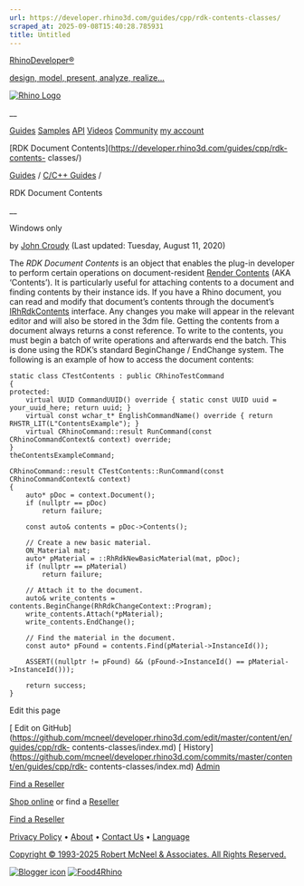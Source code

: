 ```yaml
---
url: https://developer.rhino3d.com/guides/cpp/rdk-contents-classes/
scraped_at: 2025-09-08T15:40:28.785931
title: Untitled
---
```


[RhinoDeveloper®](/)

[design, model, present, analyze, realize...](/)

[![Rhino Logo](https://developer.rhino3d.com/images/rhinodevlogo.png)](/)

__

[Guides](https://developer.rhino3d.com/guides)
[Samples](https://developer.rhino3d.com/samples)
[API](https://developer.rhino3d.com/api)
[Videos](https://developer.rhino3d.com/videos)
[Community](https://discourse.mcneel.com/c/rhino-developer) [my account
](https://www.rhino3d.com/my-account/ "Manage your account, licenses, and
teams")

[RDK Document Contents](https://developer.rhino3d.com/guides/cpp/rdk-contents-
classes/)

[Guides](https://developer.rhino3d.com/en/guides/) / [C/C++
Guides](https://developer.rhino3d.com/en/guides/cpp/) /

RDK Document Contents

__

Windows only

by [John Croudy](https://discourse.mcneel.com/u/johnc/) (Last updated:
Tuesday, August 11, 2020)

The _RDK Document Contents_ is an object that enables the plug-in developer to
perform certain operations on document-resident [Render
Contents](https://developer.rhino3d.com/guides/cpp/rdk-render-content/) (AKA
‘Contents’). It is particularly useful for attaching contents to a document
and finding contents by their instance ids. If you have a Rhino document, you
can read and modify that document’s contents through the document’s
[IRhRdkContents](https://developer.rhino3d.com/api/cpp/class_i_rh_rdk_contents.html)
interface. Any changes you make will appear in the relevant editor and will
also be stored in the 3dm file. Getting the contents from a document always
returns a const reference. To write to the contents, you must begin a batch of
write operations and afterwards end the batch. This is done using the RDK’s
standard BeginChange / EndChange system. The following is an example of how to
access the document contents:

    
    
    static class CTestContents : public CRhinoTestCommand
    {
    protected:
    	virtual UUID CommandUUID() override { static const UUID uuid = your_uuid_here; return uuid; }
    	virtual const wchar_t* EnglishCommandName() override { return RHSTR_LIT(L"ContentsExample"); }
    	virtual CRhinoCommand::result RunCommand(const CRhinoCommandContext& context) override;
    }
    theContentsExampleCommand;
    
    CRhinoCommand::result CTestContents::RunCommand(const CRhinoCommandContext& context)
    {
    	auto* pDoc = context.Document();
    	if (nullptr == pDoc)
    		return failure;
    
    	const auto& contents = pDoc->Contents();
    
    	// Create a new basic material.
    	ON_Material mat;
    	auto* pMaterial = ::RhRdkNewBasicMaterial(mat, pDoc);
    	if (nullptr == pMaterial)
    		return failure;
    
    	// Attach it to the document.
    	auto& write_contents = contents.BeginChange(RhRdkChangeContext::Program);
    	write_contents.Attach(*pMaterial);
    	write_contents.EndChange();
    
    	// Find the material in the document.
    	const auto* pFound = contents.Find(pMaterial->InstanceId());
    
    	ASSERT((nullptr != pFound) && (pFound->InstanceId() == pMaterial->InstanceId()));
    
    	return success;
    }
    

Edit this page

[ Edit on
GitHub](https://github.com/mcneel/developer.rhino3d.com/edit/master/content/en/guides/cpp/rdk-
contents-classes/index.md) [
History](https://github.com/mcneel/developer.rhino3d.com/commits/master/content/en/guides/cpp/rdk-
contents-classes/index.md) [ Admin](https://developer.rhino3d.com/admin)

[Find a Reseller](https://www.rhino3d.com/sales)

[Shop online](https://www.rhino3d.com/store) or find a
[Reseller](https://www.rhino3d.com/sales)

[Find a Reseller](https://www.rhino3d.com/sales)

[Privacy Policy](https://www.rhino3d.com/privacy) •
[About](https://www.rhino3d.com/mcneel/about) • [Contact
Us](https://www.rhino3d.com/mcneel/contact) • [
Language](https://www.rhino3d.com/language "Change to a different region or
language")

[Copyright © 1993-2025 Robert McNeel & Associates. All Rights
Reserved.](https://www.rhino3d.com/mcneel/about)

[](https://www.facebook.com/McNeelRhinoceros/)
[](https://twitter.com/bobmcneel) [](https://www.linkedin.com/groups/75313/)
[](https://www.youtube.com/user/RhinoGuide/videos) [](https://vimeo.com/rhino)
[![Blogger
icon](https://developer.rhino3d.com/images/blogger.svg)](http://blog.rhino3d.com/)
[![Food4Rhino](https://developer.rhino3d.com/images/f4r_icon_01.svg)](https://www.food4rhino.com)

